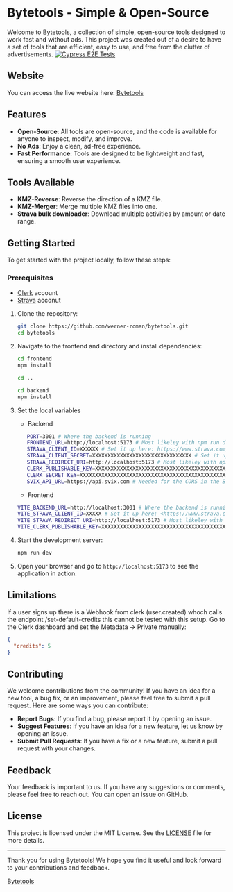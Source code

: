 # Bytetools - Simple & Open-Source

Welcome to Bytetools, a collection of simple, open-source tools designed to work fast and without ads. This project was created out of a desire to have a set of tools that are efficient, easy to use, and free from the clutter of advertisements.
[![Cypress E2E Tests](https://github.com/werner-roman/bytetools/actions/workflows/cypress-tests.yml/badge.svg)](https://github.com/werner-roman/bytetools/actions/workflows/cypress-tests.yml)

## Website

You can access the live website here: [Bytetools](https://bytetools.org)

## Features

- **Open-Source**: All tools are open-source, and the code is available for anyone to inspect, modify, and improve.
- **No Ads**: Enjoy a clean, ad-free experience.
- **Fast Performance**: Tools are designed to be lightweight and fast, ensuring a smooth user experience.

## Tools Available

- **KMZ-Reverse**: Reverse the direction of a KMZ file.
- **KMZ-Merger**: Merge multiple KMZ files into one.
- **Strava bulk downloader**: Download multiple activities by amount or date range.

## Getting Started

To get started with the project locally, follow these steps:

### Prerequisites

- [Clerk](https://clerk.com) account
- [Strava](https://strava.com) acconut

1. Clone the repository:

   ```sh
   git clone https://github.com/werner-roman/bytetools.git
   cd bytetools
   ```

2. Navigate to the frontend and  directory and install dependencies:

   ```sh
   cd frontend
   npm install
   
   cd ..
   
   cd backend
   npm install
   ```

3. Set the local variables
   - Backend

   ```sh
      PORT=3001 # Where the backend is running
      FRONTEND_URL=http://localhost:5173 # Most likeley with npm run dev (vite)
      STRAVA_CLIENT_ID=XXXXXX # Set it up here: https://www.strava.com/settings/api
      STRAVA_CLIENT_SECRET=XXXXXXXXXXXXXXXXXXXXXXXXXXXXXXXX # Set it up here: https://www.strava.com/settings/api
      STRAVA_REDIRECT_URI=http://localhost:5173 # Most likeley with npm run dev (vite)
      CLERK_PUBLISHABLE_KEY=XXXXXXXXXXXXXXXXXXXXXXXXXXXXXXXXXXXXXXXXXXXXXXXXXXXXXXXXXXXX # Set it up here: https://dashboard.clerk.com/ -> Configure -> API Keys
      CLERK_SECRET_KEY=XXXXXXXXXXXXXXXXXXXXXXXXXXXXXXXXXXXXXXXXXXXXXXXXXX # Set it up here: https://dashboard.clerk.com/ -> Configure -> API Keys
      SVIX_API_URL=https://api.svix.com # Needed for the CORS in the Backend - Webhook by Clerk
   ```

   - Frontend
  
   ```sh
   VITE_BACKEND_URL=http://localhost:3001 # Where the backend is running
   VITE_STRAVA_CLIENT_ID=XXXXX # Set it up here: <https://www.strava.com/settings/api>
   VITE_STRAVA_REDIRECT_URI=http://localhost:5173 # Most likeley with npm run dev (vite)
   VITE_CLERK_PUBLISHABLE_KEY=XXXXXXXXXXXXXXXXXXXXXXXXXXXXXXXXXXXXXXXXXXXXXXXXXXXXXXXXXXXX # Set it up here: https://dashboard.clerk.com/ -> Configure -> API Keys
   ```

4. Start the development server:

   ```sh
   npm run dev
   ```

5. Open your browser and go to `http://localhost:5173` to see the application in action.

## Limitations

If a user signs up there is a Webhook from clerk (user.created) whoch calls the endpoint /set-default-credits this cannot be tested with this setup. Go to the Clerk dashboard and set the Metadata -> Private manually:

```json
{
  "credits": 5
}
   ```

## Contributing

We welcome contributions from the community! If you have an idea for a new tool, a bug fix, or an improvement, please feel free to submit a pull request. Here are some ways you can contribute:

- **Report Bugs**: If you find a bug, please report it by opening an issue.
- **Suggest Features**: If you have an idea for a new feature, let us know by opening an issue.
- **Submit Pull Requests**: If you have a fix or a new feature, submit a pull request with your changes.

## Feedback

Your feedback is important to us. If you have any suggestions or comments, please feel free to reach out. You can open an issue on GitHub.

## License

This project is licensed under the MIT License. See the [LICENSE](LICENSE) file for more details.

---

Thank you for using Bytetools! We hope you find it useful and look forward to your contributions and feedback.

[Bytetools](https://bytetools.org)
